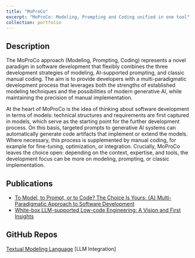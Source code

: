 ```yaml
---
title: "MoProCo"
excerpt: "MoProCo: Modeling, Prompting and Coding unified in one tool"
collection: portfolio
---
```


Description
-----

The MoProCo approach (Modeling, Prompting, Coding) represents a novel paradigm in software development that flexibly combines the three development strategies of modeling, AI-supported prompting, and classic manual coding. The aim is to provide developers with a multi-paradigmatic development process that leverages both the strengths of established modeling techniques and the possibilities of modern generative AI, while maintaining the precision of manual implementation.

At the heart of MoProCo is the idea of thinking about software development in terms of models: technical structures and requirements are first captured in models, which serve as the starting point for the further development process. On this basis, targeted prompts to generative AI systems can automatically generate code artifacts that implement or extend the models. Where necessary, this process is supplemented by manual coding, for example for fine-tuning, optimization, or integration. Crucially, MoProCo leaves the choice open: depending on the context, expertise, and tools, the development focus can be more on modeling, prompting, or classic implementation.


Publications
-----

- [To Model, to Prompt, or to Code? The Choice Is Yours: {A} Multi-Paradigmatic Approach to Software Development](https://tbuchmann.github.io/publication/2025-BuchmannSP25)
- [White-box LLM-supported Low-code Engineering: A Vision and First Insights](https://tbuchmann.github.io/publication/2024-Buchmann2024a)

GitHub Repos
-----

[Textual Modeling Language](https://tbuchmann.github.io/bxtendDSLUpdateSite/)
[LLM Integration]

